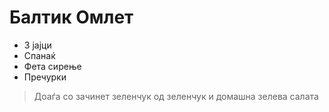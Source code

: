 # Балтик Омлет
- 3 јајци
- Спанаќ
- Фета сирење
- Пречурки

> Доаѓа со зачинет зеленчук од зеленчук и домашна зелева салата
